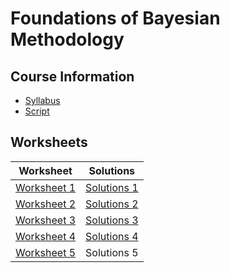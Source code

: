 # Foundations of Bayesian Methodology

## Course Information

* [Syllabus](Info/syllabus_STA421_FBM_FS22.pdf)
* [Script](Script/script_fbm2022_chapters_1-4.pdf)

## Worksheets

| Worksheet                                    | Solutions                                                    |
| -------------------------------------------- | ------------------------------------------------------------ |
| [Worksheet 1](./01WorkSheet/01worksheet.pdf) | [Solutions 1](./01WorkSheet/01worksheet-Goliath/01worksheet-Goliath.pdf) |
| [Worksheet 2](./02WorkSheet/02worksheet.pdf) | [Solutions 2](./02WorkSheet/02worksheet-Goliath/02worksheet-Goliath.pdf) |
| [Worksheet 3](./03WorkSheet/03worksheet.pdf) | [Solutions 3](./03WorkSheet/03worksheet-Goliath/03worksheet-Goliath.pdf) |
| [Worksheet 4](./04WorkSheet/04worksheet.pdf) | [Solutions 4](./04WorkSheet/04worksheet-Goliath/04worksheet-Goliath.pdf) |
| [Worksheet 5](./05WorkSheet/05worksheet.pdf) | Solutions 5                                                  |

